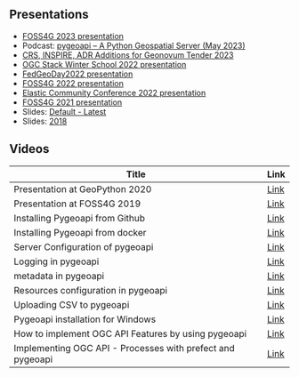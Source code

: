 ## Presentations

- [FOSS4G 2023 presentation](foss4g2023)
- Podcast: [pygeoapi – A Python Geospatial Server (May 2023)](https://mapscaping.com/podcast/pygeoapi-a-python-geospatial-server)
- [CRS, INSPIRE, ADR Additions for Geonovum Tender 2023](geonovum-tender-2023)
- [OGC Stack Winter School 2022 presentation](ogc-stack-winter-school-2022)
- [FedGeoDay2022 presentation](fedgeoday2022)
- [FOSS4G 2022 presentation](foss4g2022)
- [Elastic Community Conference 2022 presentation](elastic-cc-2022)
- [FOSS4G 2021 presentation](foss4g2021)
- Slides: [Default - Latest](default)
- Slides: [2018](2018)
## Videos

| Title | Link |
|----------|----------|
| Presentation at GeoPython 2020   | [Link](https://www.youtube.com/watch?v=pVfWRlmlJAE)  |
| Presentation at FOSS4G 2019   | [Link](https://media.ccc.de/v/bucharest-32-next-generation-ogc-web-services-with-pygeoapi)  |
| Installing Pygeoapi from Github    | [Link](https://youtu.be/2yO-g6-xEPE?si=xvTD0wD_i-nvQFxF)  |
| Installing Pygeoapi from docker    | [Link](https://youtu.be/UBfT2xUXQcg?si=IN87nrprvnKhUp_g)  |
| Server Configuration of pygeoapi     | [Link](https://youtu.be/zjvcsSPu_b0?si=eI8sQ5je5Orfrfsh)  |
| Logging in pygeoapi     | [Link](https://youtu.be/5Iv4KWmxn4Q?si=xp6rVQXlH4zlIFWh)  |
| metadata in pygeoapi    | [Link](https://youtu.be/Q_jTfmer-FA?si=nq3EXdj-3nqbiZTT)  |
| Resources configuration in pygeoapi     | [Link](https://youtu.be/r-2XmzLbsPk?si=iWD6wbxw7hbLxMSl)  |
| Uploading CSV to pygeoapi   | [Link](https://youtu.be/UNz8JJI1xvY?si=v25j7w77spB_1zig)  |
| Pygeoapi installation for Windows | [Link](https://youtu.be/piNgi8HWAUY?si=IxTXRD1aNdk-6p5e)  |
| How to implement OGC API Features by using pygeoapi  | [Link](https://youtu.be/PMCTHZu4BxI?si=QSiVQmNcV9xgSK44)  |
| Implementing OGC API - Processes with prefect and pygeoapi   | [Link](https://youtu.be/w-KRCe4Mguc?si=KUTxAoLhav6_4-Z7)  |
